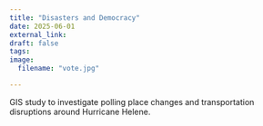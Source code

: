 ```yaml
---
title: "Disasters and Democracy"
date: 2025-06-01
external_link: 
draft: false
tags:
image: 
  filename: "vote.jpg"

---
```


GIS study to investigate polling place changes and transportation disruptions around Hurricane Helene. 

<!--more-->

